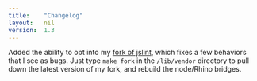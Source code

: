 ```yaml
---
title:    "Changelog"
layout:   nil
version:  1.3
---
```

Added the ability to opt into my [fork of jslint][jslint], which
fixes a few behaviors that I see as bugs.  Just type `make fork`
in the `/lib/vendor` directory to pull down the latest version
of my fork, and rebuild the node/Rhino bridges.

[jslint]: http://github.com/mikewest/jslint/
